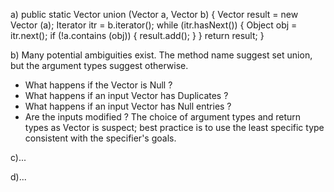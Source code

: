 a)
public static Vector union (Vector a, Vector b)
{
  Vector result = new Vector (a);
  Iterator itr = b.iterator();
  while (itr.hasNext())
  {
    Object obj = itr.next();
    if (!a.contains (obj))
    {
      result.add();
    }
  }
  return result;
}

b) Many potential ambiguities exist. The method name suggest set union, but the argument types suggest otherwise.
 - What happens if the Vector is Null ?
 - What happens if an input Vector has Duplicates ?
 - What happens if an input Vector has Null entries ?
 - Are the inputs modified ?
 The choice of argument types and return types as Vector is suspect; best practice is to use the least specific type consistent with the specifier's goals.

c)...

d)...
